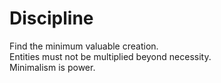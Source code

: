 # Discipline

Find the minimum valuable creation.  
Entities must not be multiplied beyond necessity.  
Minimalism is power.